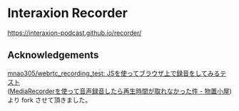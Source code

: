 # Interaxion Recorder

<https://interaxion-podcast.github.io/recorder/>

## Acknowledgements

[mnao305/webrtc_recording_test: JSを使ってブラウザ上で録音をしてみるテスト](https://github.com/mnao305/webrtc_recording_test)  
([MediaRecorderを使って音声録音したら再生時間が取れなかった件 - 物置小屋](https://mnao305.hatenablog.com/entry/2019/12/12/211408))  
より fork させて頂きました。
